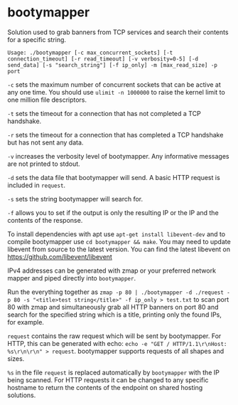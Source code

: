# bootymapper

Solution used to grab banners from TCP services and search their contents for a specific string.

`Usage: ./bootymapper [-c max_concurrent_sockets] [-t connection_timeout] [-r read_timeout] [-v verbosity=0-5] [-d send_data] [-s "search_string"] [-f ip_only] -m [max_read_size] -p port`

`-c` sets the maximum number of concurrent sockets that can be active at any one time. You should use `ulimit -n 1000000` to raise the kernel limit to one million file descriptors.

`-t` sets the timeout for a connection that has not completed a TCP handshake.

`-r` sets the timeout for a connection that has completed a TCP handshake but has not sent any data.

`-v` increases the verbosity level of bootymapper. Any informative messages are not printed to stdout.

`-d` sets the data file that bootymapper will send. A basic HTTP request is included in `request`.

`-s` sets the string bootymapper will search for.

`-f` allows you to set if the output is only the resulting IP or the IP and the contents of the response.

To install dependencies with apt use `apt-get install libevent-dev` and to compile bootymapper use `cd bootymapper && make`. You may need to update libevent from source to the latest version. You can find the latest libevent on https://github.com/libevent/libevent

IPv4 addresses can be generated with zmap or your preferred network mapper and piped directly into `bootymapper`.

Run the everything together as `zmap -p 80 | ./bootymapper -d ./request -p 80 -s "<title>test string</title>" -f ip_only > test.txt` to scan port 80 with zmap and simultaneously grab all HTTP banners on port 80 and search for the specified string which is a title, printing only the found IPs, for example.

`request` contains the raw request which will be sent by bootymapper. For HTTP, this can be generated with echo: `echo -e "GET / HTTP/1.1\r\nHost: %s\r\n\r\n" > request`. bootymapper supports requests of all shapes and sizes.

`%s` in the file `request` is replaced automatically by `bootymapper` with the IP being scanned. For HTTP requests it can be changed to any specific hostname to return the contents of the endpoint on shared hosting solutions.
